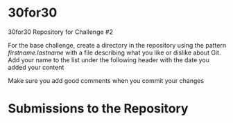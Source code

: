 # 30for30
30for30 Repository for Challenge #2

For the base challenge, create a directory in the repository using the pattern
_firstname.lastname_ with a file describing what you like or dislike about Git.
Add your name to the list under the following header with the date you added
your content

Make sure you add good comments when you commit your changes

# Submissions to the Repository
